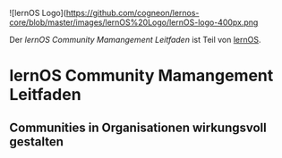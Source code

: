![lernOS Logo](https://github.com/cogneon/lernos-core/blob/master/images/lernOS%20Logo/lernOS-logo-400px.png

Der *lernOS Community Mamangement Leitfaden* ist Teil von [lernOS](https:lernos.org).

# lernOS Community Mamangement Leitfaden
## Communities in Organisationen wirkungsvoll gestalten
